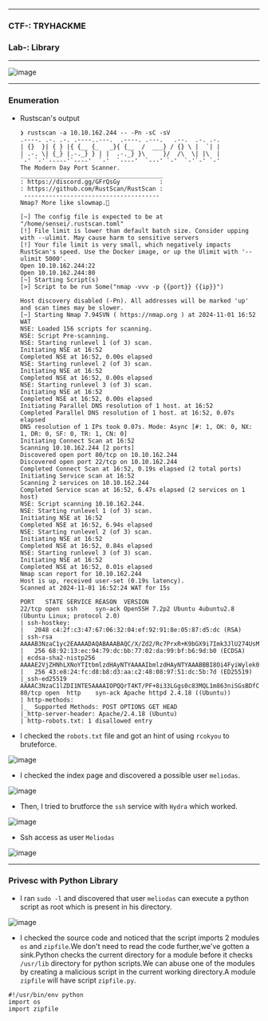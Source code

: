 -------------------

### CTF-: TRYHACKME
### Lab-: Library

-------------------

![image](https://github.com/user-attachments/assets/46a2c6c6-e25d-4e2e-ae07-32033853d713)

------------------

### Enumeration

- Rustscan's output
      
      ❯ rustscan -a 10.10.162.244 -- -Pn -sC -sV
      .----. .-. .-. .----..---.  .----. .---.   .--.  .-. .-.
      | {}  }| { } |{ {__ {_   _}{ {__  /  ___} / {} \ |  `| |
      | .-. \| {_} |.-._} } | |  .-._} }\     }/  /\  \| |\  |
      `-' `-'`-----'`----'  `-'  `----'  `---' `-'  `-'`-' `-'
      The Modern Day Port Scanner.
      ________________________________________
      : https://discord.gg/GFrQsGy           :
      : https://github.com/RustScan/RustScan :
       --------------------------------------
      Nmap? More like slowmap.🐢
      
      [~] The config file is expected to be at "/home/sensei/.rustscan.toml"
      [!] File limit is lower than default batch size. Consider upping with --ulimit. May cause harm to sensitive servers
      [!] Your file limit is very small, which negatively impacts RustScan's speed. Use the Docker image, or up the Ulimit with '--ulimit 5000'. 
      Open 10.10.162.244:22
      Open 10.10.162.244:80
      [~] Starting Script(s)
      [>] Script to be run Some("nmap -vvv -p {{port}} {{ip}}")
      
      Host discovery disabled (-Pn). All addresses will be marked 'up' and scan times may be slower.
      [~] Starting Nmap 7.94SVN ( https://nmap.org ) at 2024-11-01 16:52 WAT
      NSE: Loaded 156 scripts for scanning.
      NSE: Script Pre-scanning.
      NSE: Starting runlevel 1 (of 3) scan.
      Initiating NSE at 16:52
      Completed NSE at 16:52, 0.00s elapsed
      NSE: Starting runlevel 2 (of 3) scan.
      Initiating NSE at 16:52
      Completed NSE at 16:52, 0.00s elapsed
      NSE: Starting runlevel 3 (of 3) scan.
      Initiating NSE at 16:52
      Completed NSE at 16:52, 0.00s elapsed
      Initiating Parallel DNS resolution of 1 host. at 16:52
      Completed Parallel DNS resolution of 1 host. at 16:52, 0.07s elapsed
      DNS resolution of 1 IPs took 0.07s. Mode: Async [#: 1, OK: 0, NX: 1, DR: 0, SF: 0, TR: 1, CN: 0]
      Initiating Connect Scan at 16:52
      Scanning 10.10.162.244 [2 ports]
      Discovered open port 80/tcp on 10.10.162.244
      Discovered open port 22/tcp on 10.10.162.244
      Completed Connect Scan at 16:52, 0.19s elapsed (2 total ports)
      Initiating Service scan at 16:52
      Scanning 2 services on 10.10.162.244
      Completed Service scan at 16:52, 6.47s elapsed (2 services on 1 host)
      NSE: Script scanning 10.10.162.244.
      NSE: Starting runlevel 1 (of 3) scan.
      Initiating NSE at 16:52
      Completed NSE at 16:52, 6.94s elapsed
      NSE: Starting runlevel 2 (of 3) scan.
      Initiating NSE at 16:52
      Completed NSE at 16:52, 0.84s elapsed
      NSE: Starting runlevel 3 (of 3) scan.
      Initiating NSE at 16:52
      Completed NSE at 16:52, 0.01s elapsed
      Nmap scan report for 10.10.162.244
      Host is up, received user-set (0.19s latency).
      Scanned at 2024-11-01 16:52:24 WAT for 15s
      
      PORT   STATE SERVICE REASON  VERSION
      22/tcp open  ssh     syn-ack OpenSSH 7.2p2 Ubuntu 4ubuntu2.8 (Ubuntu Linux; protocol 2.0)
      | ssh-hostkey: 
      |   2048 c4:2f:c3:47:67:06:32:04:ef:92:91:8e:05:87:d5:dc (RSA)
      | ssh-rsa AAAAB3NzaC1yc2EAAAADAQABAAABAQC/X/Zd2/Rc7PrxR+K9bGX9i7Imk3JlU274UsMqM6X03THehc6XUvg0URMryl9IldYLjQvD0fadIg1jB8rCxqzRiJi35nw7ICUXnpZryDS/guLb94Sb9IrLWBTNNdUWV7bTb4gMaGHdyQAmKY62FgL2aKUFMn8SpxJu0WiVIQgcKkv15s17rNqVD39kG8x/bfdftcjn/YtEP09Sy4z1FqXF9FT1xWKaVr3Pd5rCAU4rpOzVpS+qTj77NWaXNDlcg3aCRaILD+4lquq8kVAA+VcXR9IwXOTKJRzRCMfYwd3M6QC45LlRa17xvhI++vBtCcGwxuD9JZsXu0Cd/5fdisrl
      |   256 68:92:13:ec:94:79:dc:bb:77:02:da:99:bf:b6:9d:b0 (ECDSA)
      | ecdsa-sha2-nistp256 AAAAE2VjZHNhLXNoYTItbmlzdHAyNTYAAAAIbmlzdHAyNTYAAABBBI8Oi4FyiWylek0a1n1TD1/TBOi2uXVPfqoSo1C56D1rJlv4g2g6SDJjW29bhodoVO6W8VdWNQGiyJ5QW2XirHI=
      |   256 43:e8:24:fc:d8:b8:d3:aa:c2:48:08:97:51:dc:5b:7d (ED25519)
      |_ssh-ed25519 AAAAC3NzaC1lZDI1NTE5AAAAIOPQQrT4KT/PF+8i33LGgs0c83MQL1m863niSGsBDfCN
      80/tcp open  http    syn-ack Apache httpd 2.4.18 ((Ubuntu))
      | http-methods: 
      |_  Supported Methods: POST OPTIONS GET HEAD
      |_http-server-header: Apache/2.4.18 (Ubuntu)
      | http-robots.txt: 1 disallowed entry

- I checked the `robots.txt` file and got an hint of using `rcokyou` to bruteforce.

![image](https://github.com/user-attachments/assets/7c81ddbb-d02a-434c-8e35-e8105f711884)

- I checked the index page and discovered a possible user `meliodas`.

![image](https://github.com/user-attachments/assets/4cc86528-8f25-48c7-88be-dcc70f983247)

- Then, I tried to brutforce the `ssh` service with `Hydra` which worked.

![image](https://github.com/user-attachments/assets/b80f143c-98b5-48af-a839-89d862ef5490)

- Ssh access as user `Meliodas`

![image](https://github.com/user-attachments/assets/9c73b421-e4a0-4659-b1ad-02089052ef5a)

-----------------------

### Privesc with Python Library

- I ran `sudo -l` and discovered that user `meliodas` can execute a python script as root which is present in his directory.

![image](https://github.com/user-attachments/assets/31e424da-f001-40bd-9015-b2ad244e9771)

- I checked the source code and noticed that the script imports 2 modules `os` and `zipfile`.We don't need to read the code further,we've gotten a sink.Python checks the current directory for
a module before it checks `/usr/lib` directory for python scripts.We can abuse one of the modules by creating a malicious script in the current working directory.A module `zipfile` will have
script `zipfile.py`.

```python3
#!/usr/bin/env python
import os
import zipfile
```





